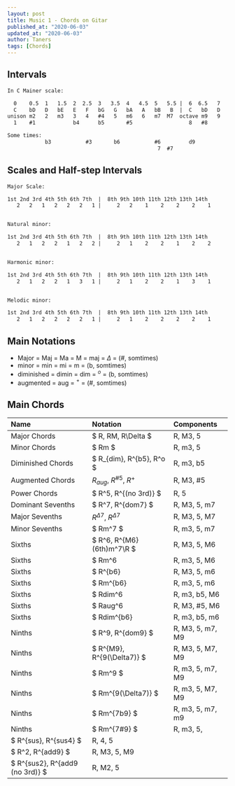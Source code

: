 ```yaml
---
layout: post
title: Music 1 - Chords on Gitar
published_at: "2020-06-03"
updated_at: "2020-06-03"
author: Taners
tags: [Chords]
---
```


## Intervals

```txt
In C Mainer scale:

  0    0.5  1   1.5  2  2.5  3   3.5  4   4.5  5   5.5 |  6  6.5   7   7.5  8  8.5  9   9.5  10  10.5 11  11.5
  C    bD   D   bE   E   F   bG   G   bA   A   bB   B  |  C   bD   D   bE   E   F   bG   G   bA   A   bB   B
unison m2   2   m3   3   4   #4   5   m6   6   m7  M7  octave m9   9   m10  10  11  #11  12  m13  13  m14  M14
  1    #1            b4      b5       #5                  8   #8            b11     b12      #12

Some times:
            b3           #3       b6           #6         d9           #9                b13          #13
                                                7  #7                                                  14  #14
```

## Scales and Half-step Intervals

```txt
Major Scale:

1st 2nd 3rd 4th 5th 6th 7th  |  8th 9th 10th 11th 12th 13th 14th
   2   2   1   2   2   2   1 |     2   2    1    2    2    2    1


Natural minor:

1st 2nd 3rd 4th 5th 6th 7th  |  8th 9th 10th 11th 12th 13th 14th
   2   1   2   2   1   2   2 |     2   1    2    2    1    2    2


Harmonic minor:

1st 2nd 3rd 4th 5th 6th 7th  |  8th 9th 10th 11th 12th 13th 14th
   2   1   2   2   1   3   1 |     2   1    2    2    1    3    1


Melodic minor:

1st 2nd 3rd 4th 5th 6th 7th  |  8th 9th 10th 11th 12th 13th 14th
   2   1   2   2   2   2   1 |     2   1    2    2    2    2    1
```

## Main Notations

- Major = Maj = Ma = M = maj = $\Delta$ = (#, somtimes)
- minor = min = mi = m = (b, somtimes)
- diminished = dimin = dim = $^o$ = (b, somtimes)
- augmented = aug = $^+$ = (#, somtimes)

## Main Chords

Name | Notation | Components
:-|:-|:-
Major Chords | $ R, RM, R\Delta $ | R, M3, 5
Minor Chords | $ Rm $ | R, m3, 5
Diminished Chords | $ R_{dim}, R^{b5}, R^o $ | R, m3, b5
Augmented Chords | $R_{aug}$, $R^{\#5}$, $R^+$ | R, M3, #5
Power Chords | $ R^5, R^{(no 3rd)} $ | R, 5
Dominant Sevenths | $ R^7, R^{dom7} $ | R, M3, 5, m7
Major Sevenths | $R^{\Delta7}$, $R^{\Delta7}$ | R, M3, 5, M7
Minor Sevenths | $ Rm^7 $ | R, m3, 5, m7
Sixths | $ R^6, R^{M6} (6th)m^7\R $ | R, M3, 5, M6
Sixths | $ Rm^6 | R, m3, 5, M6
Sixths | $ R^{b6} | R, M3, 5, m6
Sixths | $ Rm^{b6} | R, m3, 5, m6
Sixths | $ Rdim^6 | R, m3, b5, M6
Sixths | $ Raug^6 | R, M3, #5, M6
Sixths | $ Rdim^{b6} | R, m3, b5, m6
Ninths | $ R^9, R^{dom9} $ | R, M3, 5, m7, M9
Ninths | $ R^{M9}, R^{9(\Delta7)} $ | R, M3, 5, M7, M9
Ninths | $ Rm^9 $ | R, m3, 5, m7, M9
Ninths | $ Rm^{9(\Delta7)} $ | R, m3, 5, M7, M9
Ninths | $ Rm^{7b9} $ | R, m3, 5, m7, m9
Ninths | $ Rm^{7\#9} $ | R, m3, 5,
| $ R^{sus}, R^{sus4} $ | R, 4, 5
| $ R^2, R^{add9} $ | R, M3, 5, M9
| $ R^{sus2}, R^{add9 (no 3rd)} $ | R, M2, 5
